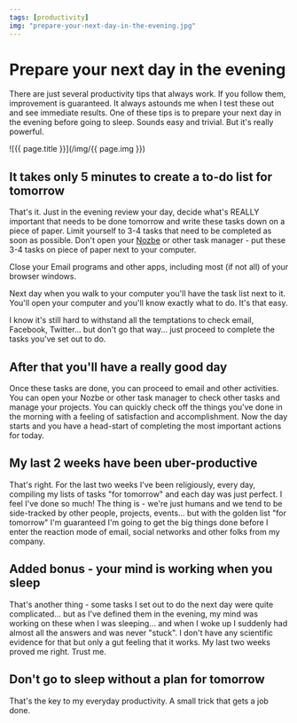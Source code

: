 ```yaml
---
tags: [productivity]
img: "prepare-your-next-day-in-the-evening.jpg"
---
```


# Prepare your next day in the evening


There are just several productivity tips that always work. If you follow them, improvement is guaranteed. It always astounds me when I test these out and see immediate results. One of these tips is to prepare your next day in the evening before going to sleep. Sounds easy and trivial. But it's really powerful.

<!--More-->

![{{ page.title }}](/img/{{ page.img }})

## It takes only 5 minutes to create a to-do list for tomorrow

That's it. Just in the evening review your day, decide what's REALLY important that needs to be done tomorrow and write these tasks down on a piece of paper. Limit yourself to 3-4 tasks that need to be completed as soon as possible. Don't open your [Nozbe][n] or other task manager - put these 3-4 tasks on piece of paper next to your computer.

Close your Email programs and other apps, including most (if not all) of your browser windows.

Next day when you walk to your computer you'll have the task list next to it. You'll open your computer and you'll know exactly what to do. It's that easy.

I know it's still hard to withstand all the temptations to check email, Facebook, Twitter... but don't go that way... just proceed to complete the tasks you've set out to do.

## After that you'll have a really good day

Once these tasks are done, you can proceed to email and other activities. You can open your Nozbe or other task manager to check other tasks and manage your projects. You can quickly check off the things you've done in the morning with a feeling of satisfaction and accomplishment. Now the day starts and you have a head-start of completing the most important actions for today.

## My last 2 weeks have been uber-productive

That's right. For the last two weeks I've been religiously, every day, compiling my lists of tasks "for tomorrow" and each day was just perfect. I feel I've done so much! The thing is - we're just humans and we tend to be side-tracked by other people, projects, events... but with the golden list "for tomorrow" I'm guaranteed I'm going to get the big things done before I enter the reaction mode of email, social networks and other folks from my company.

## Added bonus - your mind is working when you sleep

That's another thing - some tasks I set out to do the next day were quite complicated... but as I've defined them in the evening, my mind was working on these when I was sleeping... and when I woke up I suddenly had almost all the answers and was never "stuck". I don't have any scientific evidence for that but only a gut feeling that it works. My last two weeks proved me right. Trust me.

## Don't go to sleep without a plan for tomorrow

That's the key to my everyday productivity. A small trick that gets a job done.
  


  
  
  
 

  



[n]: https://michael.gratis/nozbe